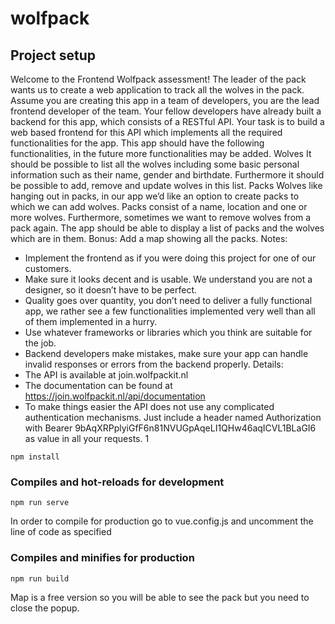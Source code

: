 # wolfpack

## Project setup
Welcome to the Frontend Wolfpack assessment!
The leader of the pack wants us to create a web application to track all the wolves in the
pack. Assume you are creating this app in a team of developers, you are the lead
frontend developer of the team. Your fellow developers have already built a backend for
this app, which consists of a RESTful API. Your task is to build a web based frontend for
this API which implements all the required functionalities for the app.
This app should have the following functionalities, in the future more functionalities
may be added.
Wolves
It should be possible to list all the wolves including some basic personal information
such as their name, gender and birthdate. Furthermore it should be possible to add,
remove and update wolves in this list.
Packs
Wolves like hanging out in packs, in our app we’d like an option to create packs to which
we can add wolves. Packs consist of a name, location and one or more wolves.
Furthermore, sometimes we want to remove wolves from a pack again. The app should
be able to display a list of packs and the wolves which are in them. Bonus: Add a map
showing all the packs.
Notes:
- Implement the frontend as if you were doing this project for one of our
customers.
- Make sure it looks decent and is usable. We understand you are not a designer,
so it doesn’t have to be perfect.
- Quality goes over quantity, you don’t need to deliver a fully functional app, we
rather see a few functionalities implemented very well than all of them
implemented in a hurry.
- Use whatever frameworks or libraries which you think are suitable for the job.
- Backend developers make mistakes, make sure your app can handle invalid
responses or errors from the backend properly.
Details:
- The API is available at join.wolfpackit.nl
- The documentation can be found at https://join.wolfpackit.nl/api/documentation
- To make things easier the API does not use any complicated authentication
mechanisms. Just include a header named Authorization with Bearer
9bAqXRPplyiGfF6n81NVUGpAqeLI1QHw46aqICVL1BLaGI6 as value in all your
requests.
1

```
npm install
```

### Compiles and hot-reloads for development
```
npm run serve
```

In order to compile for production go to vue.config.js and uncomment the line of code as specified
### Compiles and minifies for production
```
npm run build
```

Map is a free version so you will be able to see the pack but you need to close the popup.